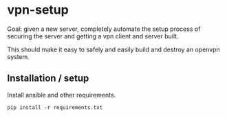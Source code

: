 # vpn-setup

Goal: given a new server, completely automate the setup process of securing the server and getting a vpn client and server built.

This should make it easy to safely and easily build and destroy an openvpn system.

## Installation / setup

Install ansible and other requirements.

```
pip install -r requirements.txt
```